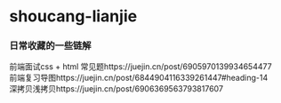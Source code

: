 # shoucang-lianjie
### 日常收藏的一些链解  
前端面试css + html 常见题https://juejin.cn/post/6905970139934654477  
前端复习导图https://juejin.cn/post/6844904116339261447#heading-14  
深拷贝浅拷贝https://juejin.cn/post/6906369563793817607
